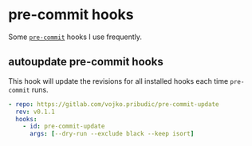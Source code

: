 # pre-commit hooks

Some [`pre-commit`](pre-commit.com/) hooks I use frequently.

## autoupdate pre-commit hooks

This hook will update the revisions for all installed hooks each time `pre-commit` runs.

```yaml title=".pre-commit-config.yaml" linenums="1"
- repo: https://gitlab.com/vojko.pribudic/pre-commit-update
  rev: v0.1.1
  hooks:
    - id: pre-commit-update
      args: [--dry-run --exclude black --keep isort]
```

